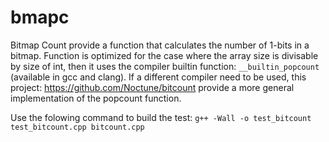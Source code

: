 # bmapc
Bitmap Count provide a function that calculates the number of 1-bits in a bitmap. Function is optimized for the case where the array size is divisable by size of int, then it uses the compiler builtin function: `__builtin_popcount` (available in gcc and clang).
If a different compiler need to be used, this project: https://github.com/Noctune/bitcount provide a more general implementation of the popcount function.

Use the folowing command to build the test: `g++ -Wall -o test_bitcount test_bitcount.cpp bitcount.cpp`
